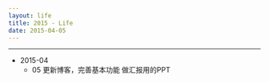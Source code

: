 ```yaml
---
layout: life
title: 2015 - Life
date: 2015-04-05
---
```


-----------------------------------

* 2015-04
  * 05 更新博客，完善基本功能
       做汇报用的PPT